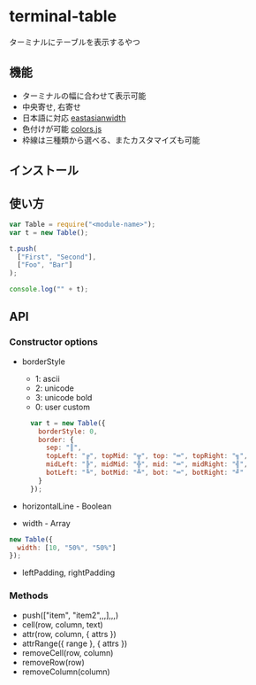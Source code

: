 terminal-table
==============
ターミナルにテーブルを表示するやつ

## 機能
- ターミナルの幅に合わせて表示可能
- 中央寄せ, 右寄せ
- 日本語に対応 [eastasianwidth](https://github.com/komagata/eastasianwidth)
- 色付けが可能 [colors.js](https://github.com/marak/colors.js)
- 枠線は三種類から選べる、またカスタマイズも可能

## インストール

## 使い方
``` js
var Table = require("<module-name>");
var t = new Table();

t.push(
  ["First", "Second"],
  ["Foo", "Bar"]
);

console.log("" + t);
```

## API

### Constructor options
- borderStyle
  - 1: ascii
  - 2: unicode
  - 3: unicode bold
  - 0: user custom
  ``` js
    var t = new Table({
      borderStyle: 0,
      border: {
        sep: "║",
        topLeft: "╔", topMid: "╦", top: "═", topRight: "╗",
        midLeft: "╠", midMid: "╬", mid: "═", midRight: "╣",
        botLeft: "╚", botMid: "╩", bot: "═", botRight: "╝"
      }
    });
  ```

- horizontalLine - Boolean
- width - Array
``` js
new Table({
  width: [10, "50%", "50%"]
});
```
- leftPadding, rightPadding



### Methods
- push(["item", "item2",,,],,,)
- cell(row, column, text)
- attr(row, column, { attrs })
- attrRange({ range }, { attrs })
- removeCell(row, column)
- removeRow(row)
- removeColumn(column)
